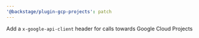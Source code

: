 ```yaml
---
'@backstage/plugin-gcp-projects': patch
---
```


Add a `x-google-api-client` header for calls towards Google Cloud Projects

